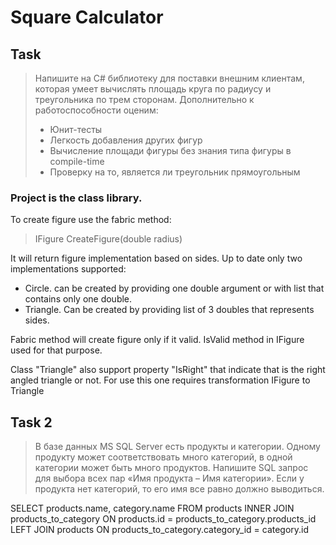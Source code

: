 # Square Calculator

## Task
> Напишите на C# библиотеку для поставки внешним клиентам, которая умеет вычислять площадь круга по радиусу и треугольника по трем сторонам. Дополнительно к работоспособности оценим:
>- Юнит-тесты
>- Легкость добавления других фигур
>- Вычисление площади фигуры без знания типа фигуры в compile-time
>- Проверку на то, является ли треугольник прямоугольным

### Project is the class library.
To create figure use the fabric method:
> IFigure CreateFigure(double radius)

It will return figure implementation based on sides.
Up to date only two implementations supported:
- Circle. can be created by providing one double argument or with list that contains only one double.
- Triangle. Can be created by providing list of 3 doubles that represents sides. 

Fabric method will create figure only if it valid. IsValid method in IFigure used for that purpose. 

Class "Triangle"  also support property "IsRight"  that indicate that is the right angled triangle or not.
For use this one requires transformation IFigure to Triangle

## Task 2 

>В базе данных MS SQL Server есть продукты и категории. Одному продукту может соответствовать много категорий, в одной категории может быть много продуктов. Напишите SQL запрос для выбора всех пар «Имя продукта – Имя категории». Если у продукта нет категорий, то его имя все равно должно выводиться.

SELECT products.name, category.name
FROM products
INNER JOIN products_to_category ON products.id = products_to_category.products_id
LEFT JOIN products ON products_to_category.category_id = category.id
